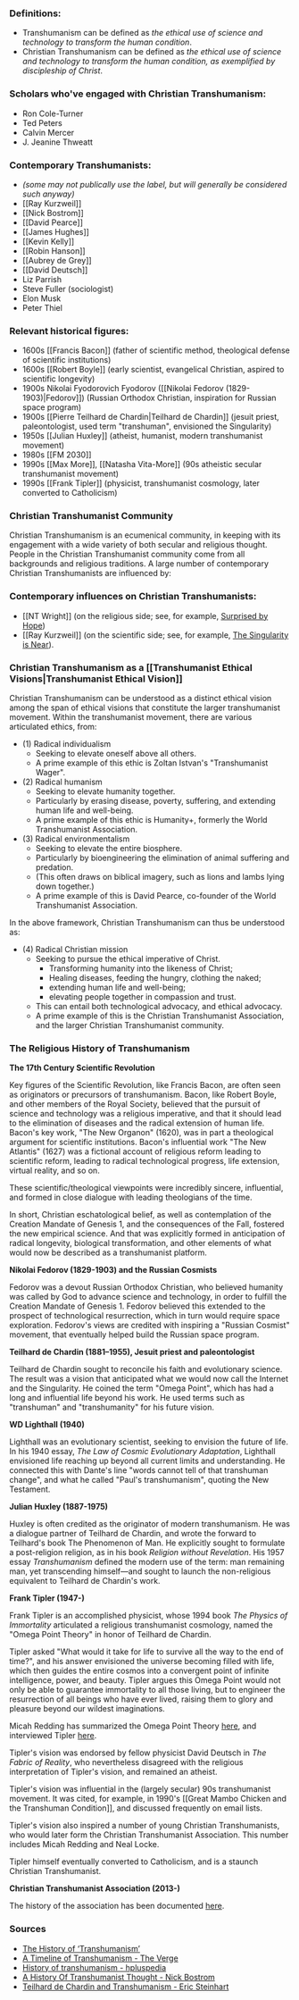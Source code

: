### Definitions:
- Transhumanism can be defined as *the ethical use of science and technology to transform the human condition*.
- Christian Transhumanism can be defined as *the ethical use of science and technology to transform the human condition, as exemplified by discipleship of Christ*.

### Scholars who've engaged with Christian Transhumanism:
- Ron Cole-Turner
- Ted Peters
- Calvin Mercer
- J. Jeanine Thweatt

### Contemporary Transhumanists:
-  *(some may not publically use the label, but will generally be considered such anyway)*
- [[Ray Kurzweil]]
- [[Nick Bostrom]]
- [[David Pearce]]
- [[James Hughes]]
- [[Kevin Kelly]]
- [[Robin Hanson]]
- [[Aubrey de Grey]]
- [[David Deutsch]]
- Liz Parrish
- Steve Fuller (sociologist)
- Elon Musk
- Peter Thiel

### Relevant historical figures:
- 1600s [[Francis Bacon]] (father of scientific method, theological defense of scientific institutions)
- 1600s [[Robert Boyle]] (early scientist, evangelical Christian, aspired to scientific longevity)
- 1900s Nikolai Fyodorovich Fyodorov ([[Nikolai Fedorov (1829-1903)|Fedorov]]) (Russian Orthodox Christian, inspiration for Russian space program)
- 1900s [[Pierre Teilhard de Chardin|Teilhard de Chardin]] (jesuit priest, paleontologist, used term "transhuman", envisioned the Singularity)
- 1950s [[Julian Huxley]] (atheist, humanist, modern transhumanist movement)
- 1980s [[FM 2030]]
- 1990s [[Max More]], [[Natasha Vita-More]] (90s atheistic secular transhumanist movement)
- 1990s [[Frank Tipler]] (physicist, transhumanist cosmology, later converted to Catholicism)

### Christian Transhumanist Community
Christian Transhumanism is an ecumenical community, in keeping with its engagement with a wide variety of both secular and religious thought. People in the Christian Transhumanist community come from all backgrounds and religious traditions. A large number of contemporary Christian Transhumanists are influenced by:

### Contemporary influences on Christian Transhumanists:
- [[NT Wright]] (on the religious side; see, for example, [Surprised by Hope](https://amzn.to/3LOJUHl))
- [[Ray Kurzweil]] (on the scientific side; see, for example, [The Singularity is Near](https://amzn.to/3LSGaVd)). 

### Christian Transhumanism as a [[Transhumanist Ethical Visions|Transhumanist Ethical Vision]]
Christian Transhumanism can be understood as a distinct ethical vision among the span of ethical visions that constitute the larger transhumanist movement. Within the transhumanist movement, there are various articulated ethics, from:

- (1) Radical individualism
    - Seeking to elevate oneself above all others. 
    - A prime example of this ethic is Zoltan Istvan's "Transhumanist Wager".
- (2) Radical humanism
    - Seeking to elevate humanity together. 
    - Particularly by erasing disease, poverty, suffering, and extending human life and well-being. 
    - A prime example of this ethic is Humanity+, formerly the World Transhumanist Association.
- (3) Radical environmentalism
    - Seeking to elevate the entire biosphere. 
    - Particularly by bioengineering the elimination of animal suffering and predation.
    - (This often draws on biblical imagery, such as lions and lambs lying down together.)
    - A prime example of this is David Pearce, co-founder of the World Transhumanist Association.

In the above framework, Christian Transhumanism can thus be understood as:

- (4) Radical Christian mission
    - Seeking to pursue the ethical imperative of Christ.
	    - Transforming humanity into the likeness of Christ;
	    - Healing diseases, feeding the hungry, clothing the naked;
	    - extending human life and well-being;
	    - elevating people together in compassion and trust.
    - This can entail both technological advocacy, and ethical advocacy.
    - A prime example of this is the Christian Transhumanist Association, and the larger Christian Transhumanist community.

### The Religious History of Transhumanism

__The 17th Century Scientific Revolution__

Key figures of the Scientific Revolution, like Francis Bacon, are often seen as originators or precursors of transhumanism. Bacon, like Robert Boyle, and other members of the Royal Society, believed that the pursuit of science and technology was a religious imperative, and that it should lead to the elimination of diseases and the radical extension of human life. Bacon's key work, "The New Organon" (1620), was in part a theological argument for scientific institutions. Bacon's influential work "The New Atlantis" (1627) was a fictional account of religious reform leading to scientific reform, leading to radical technological progress, life extension, virtual reality, and so on.

These scientific/theological viewpoints were incredibly sincere, influential, and formed in close dialogue with leading theologians of the time.

In short, Christian eschatological belief, as well as contemplation of the Creation Mandate of Genesis 1, and the consequences of the Fall, fostered the new empirical science. And that was explicitly formed in anticipation of radical longevity, biological transformation, and other elements of what would now be described as a transhumanist platform.

__Nikolai Fedorov (1829-1903) and the Russian Cosmists__

Fedorov was a devout Russian Orthodox Christian, who believed humanity was called by God to advance science and technology, in order to fulfill the Creation Mandate of Genesis 1. Fedorov believed this extended to the prospect of technological resurrection, which in turn would require space exploration. Fedorov's views are credited with inspiring a "Russian Cosmist" movement, that eventually helped build the Russian space program.

__Teilhard de Chardin (1881–1955), Jesuit priest and paleontologist__

Teilhard de Chardin sought to reconcile his faith and evolutionary science. The result was a vision that anticipated what we would now call the Internet and the Singularity. He coined the term "Omega Point", which has had a long and influential life beyond his work. He used terms such as "transhuman" and "transhumanity" for his future vision.

__WD Lighthall (1940)__

Lighthall was an evolutionary scientist, seeking to envision the future of life. In his 1940 essay, *The Law of Cosmic Evolutionary Adaptation*, Lighthall envisioned life reaching up beyond all current limits and understanding. He connected this with Dante's line "words cannot tell of that transhuman change", and what he called "Paul's transhumanism", quoting the New Testament.

__Julian Huxley (1887-1975)__

Huxley is often credited as the originator of modern transhumanism. He was a dialogue partner of Teilhard de Chardin, and wrote the forward to Teilhard's book The Phenomenon of Man. He explicitly sought to formulate a post-religion religion, as in his book *Religion without Revelation*. His 1957 essay *Transhumanism* defined the modern use of the term: man remaining man, yet transcending himself—and sought to launch the non-religious equivalent to Teilhard de Chardin's work.

__Frank Tipler (1947-)__

Frank Tipler is an accomplished physicist, whose 1994 book *The Physics of Immortality* articulated a religious transhumanist cosmology, named the "Omega Point Theory" in honor of Teilhard de Chardin.  

Tipler asked "What would it take for life to survive all the way to the end of time?", and his answer envisioned the universe becoming filled with life, which then guides the entire cosmos into a convergent point of infinite intelligence, power, and beauty. Tipler argues this Omega Point would not only be able to guarantee immortality to all those living, but to engineer the resurrection of all beings who have ever lived, raising them to glory and pleasure beyond our wildest imaginations.

Micah Redding has summarized the Omega Point Theory [here](https://www.micahredding.com/blog/omega-point-theory/), and interviewed Tipler [here](https://www.christiantranshumanism.org/podcast/19/).

Tipler's vision was endorsed by fellow physicist David Deutsch in *The Fabric of Reality*, who nevertheless disagreed with the religious interpretation of Tipler's vision, and remained an atheist.

Tipler's vision was influential in the (largely secular) 90s transhumanist movement. It was cited, for example, in 1990's [[Great Mambo Chicken and the Transhuman Condition]], and discussed frequently on email lists.

Tipler's vision also inspired a number of young Christian Transhumanists, who would later form the Christian Transhumanist Association. This number includes Micah Redding and Neal Locke.

Tipler himself eventually converted to Catholicism, and is a staunch Christian Transhumanist.

**Christian Transhumanist Association (2013-)**

The history of the association has been documented [here](https://www.christiantranshumanism.org/history/).

### Sources
- [The History of ‘Transhumanism’](https://doi.org/10.1093/notesj/gjv080)
- [A Timeline of Transhumanism - The Verge](https://www.theverge.com/a/transhumanism-2015/history-of-transhumanism)
- [History of transhumanism - hpluspedia](https://hpluspedia.org/wiki/History_of_transhumanism)
- [A History Of Transhumanist Thought - Nick Bostrom](https://nickbostrom.com/papers/history.pdf)
- [Teilhard de Chardin and Transhumanism - Eric Steinhart](https://jetpress.org/v20/steinhart.htm)
